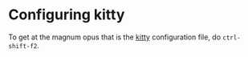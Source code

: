 # Configuring kitty

To get at the magnum opus that is the [kitty](https://sw.kovidgoyal.net/kitty/) configuration file, do `ctrl-shift-f2`.
